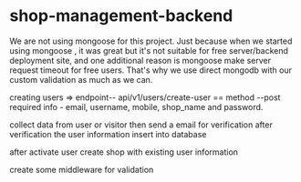 # shop-management-backend

We are not using mongoose for this project. Just because when we started using mongoose , it was great but it's not suitable for free server/backend deployment site, and one additional reason is mongoose make server request timeout for free users. That's why we use direct mongodb with our custom validation as much as we can.

creating users =>
endpoint-- api/v1/users/create-user == method --post
required info - email, username, mobile, shop_name and password.

collect data from user or visitor then send a email for verification after verification the user information insert into database

after activate user create shop with existing user information

create some middleware for validation
